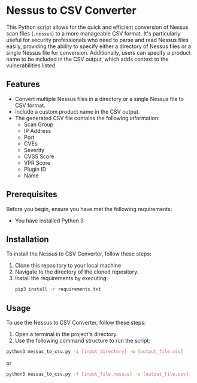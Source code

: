 # Nessus to CSV Converter

This Python script allows for the quick and efficient conversion of Nessus scan files (`.nessus`) to a more manageable CSV format. It's particularly useful for security professionals who need to parse and read Nessus files easily, providing the ability to specify either a directory of Nessus files or a single Nessus file for conversion. Additionally, users can specify a product name to be included in the CSV output, which adds context to the vulnerabilities listed.

## Features

- Convert multiple Nessus files in a directory or a single Nessus file to CSV format.
- Include a custom product name in the CSV output.
- The generated CSV file contains the following information:
    - Scan Group
    - IP Address
    - Port
    - CVEs
    - Severity
    - CVSS Score
    - VPR Score
    - Plugin ID
    - Name

## Prerequisites

Before you begin, ensure you have met the following requirements:

- You have installed Python 3

## Installation

To install the Nessus to CSV Converter, follow these steps:

1. Clone this repository to your local machine
2. Navigate to the directory of the cloned repository.
3. Install the requirements by executing:
   ```bash
   pip3 install -r requirements.txt
   ```

## Usage

To use the Nessus to CSV Converter, follow these steps:

1. Open a terminal in the project's directory.
2. Use the following command structure to run the script:

```bash
python3 nessus_to_csv.py -i [input_directory] -o [output_file.csv] 
```
or

```bash
python3 nessus_to_csv.py -f [input_file.nessus] -o [output_file.csv] 
```
